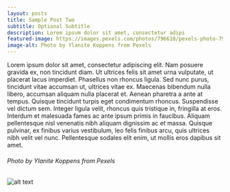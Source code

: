 ```yaml
---
layout: posts
title: Sample Post Two
subtitle: Optional Subtitle
description: Lorem ipsum dolor sit amet, consectetur adipi
featured-image: https://images.pexels.com/photos/796610/pexels-photo-796610.jpeg?w=940&h=650&dpr=2&auto=compress&cs=tinysrgb
image-alt: Photo by Ylanite Koppens from Pexels
---
```

Lorem ipsum dolor sit amet, consectetur adipiscing elit. Nam posuere gravida ex, non tincidunt diam. Ut ultrices felis sit amet urna vulputate, ut placerat lacus imperdiet. Phasellus non rhoncus ligula. Sed nunc purus, tincidunt vitae accumsan ut, ultrices vitae ex. Maecenas bibendum nulla libero, accumsan aliquam nulla placerat et. Aenean pharetra a ante at tempus. Quisque tincidunt turpis eget condimentum rhoncus. Suspendisse vel dictum sem. Integer ligula velit, rhoncus quis tristique in, fringilla at eros. Interdum et malesuada fames ac ante ipsum primis in faucibus. Aliquam pellentesque nisl venenatis nibh aliquam dignissim ac et massa. Quisque pulvinar, ex finibus varius vestibulum, leo felis finibus arcu, quis ultrices nibh velit vel nunc. Pellentesque sodales elit enim, ut mollis eros dapibus sit amet.

###### Photo by Ylanite Koppens from Pexels

![alt text](https://images.pexels.com/photos/796610/pexels-photo-796610.jpeg?w=940&h=650&dpr=2&auto=compress&cs=tinysrgb "Photo by Ylanite Koppens")
